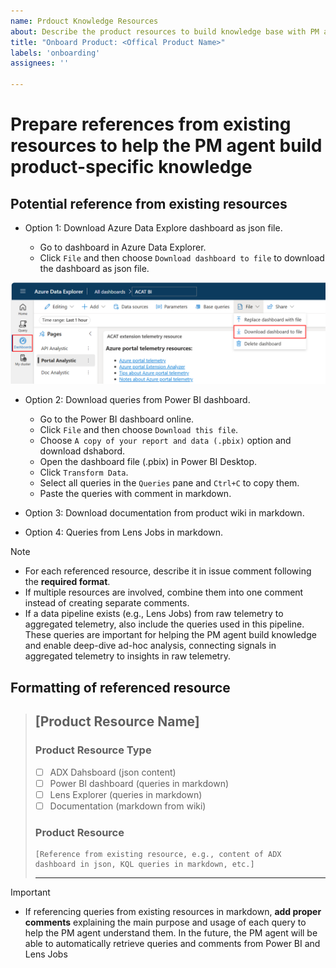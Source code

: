 ```yaml
---
name: Prdouct Knowledge Resources
about: Describe the product resources to build knowledge base with PM agent
title: "Onboard Product: <Offical Product Name>"
labels: 'onboarding'
assignees: ''

---
```


# Prepare references from existing resources to help the PM agent build product-specific knowledge

## Potential reference from existing resources

- Option 1: Download Azure Data Explore dashboard as json file. 

    - Go to dashboard in Azure Data Explorer. 
    - Click `File` and then choose `Download dashboard to file` to download the dashboard as json file.

![Download ADE dashboard](https://raw.githubusercontent.com/Azure/PMAgent-onboarding/main/docs/resources/Download_ADE_Dashboard.png "Download Azure Data Explore Dashboard")

- Option 2: Download queries from Power BI dashboard.

    - Go to the Power BI dashboard online.
    - Click `File` and then choose `Download this file`. 
    - Choose `A copy of your report and data (.pbix)` option and download dshabord. 
    - Open the dashboard file (.pbix) in Power BI Desktop. 
    - Click `Transform Data`.
    - Select all queries in the `Queries` pane and `Ctrl+C` to copy them. 
    - Paste the queries with comment in markdown.

- Option 3: Download documentation from product wiki in markdown.

- Option 4: Queries from Lens Jobs in markdown.

> [!NOTE]
> - For each referenced resource, describe it in issue comment following the **required format**.
> - If multiple resources are involved, combine them into one comment instead of creating separate comments. 
> - If a data pipeline exists (e.g., Lens Jobs) from raw telemetry to aggregated telemetry, also include the queries used in this pipeline. These queries are important for helping the PM agent build knowledge and enable deep-dive ad-hoc analysis, connecting signals in aggregated telemetry to insights in raw telemetry. 

## **Formatting of referenced resource**

> ## [Product Resource Name]
> 
> ### **Product Resource Type**
> 
> - [ ] ADX Dahsboard (json content)
> - [ ] Power BI dashboard (queries in markdown)
> - [ ] Lens Explorer (queries in markdown) 
> - [ ] Documentation (markdown from wiki)
> 
> ### **Product Resource**
> 
> ```
> [Reference from existing resource, e.g., content of ADX dashboard in json, KQL queries in markdown, etc.]
> ```
> 
> ----

> [!IMPORTANT]
> - If referencing queries from existing resources in markdown, **add proper comments** explaining the main purpose and usage of each query to help the PM agent understand them. In the future, the PM agent will be able to automatically retrieve queries and comments from Power BI and Lens Jobs


